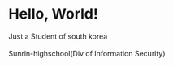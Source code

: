 Hello, World!
=
Just a Student of south korea <br></br>
Sunrin-highschool(Div of Information Security)

